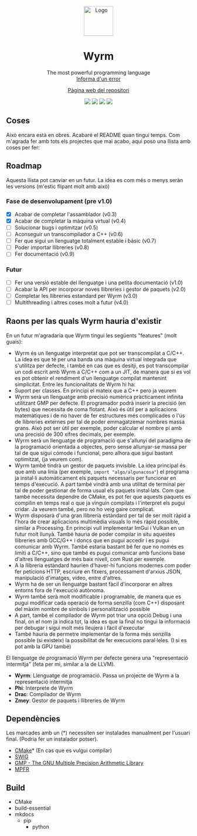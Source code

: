 <br />
 <p align="center">
  <img src="logo.png" alt="Logo" width="80" height="80">

  <h1 align="center">Wyrm</h1>
    <p align="center">
    The most powerful programming language
    <br />
    <a href="https://git.aranroig.com/BinarySandia04/Wyrm/issues">Informa d'un error</a>
</p>
<p align="center">
  <a href="https://git.aranroig.com/BinarySandia04/Wyrm">Pàgina web del repositori</a>
</p>
<p align="center">
<img src="https://img.shields.io/github/repo-size/BinarySandia04/Wyrm?color=%23fff&label=Repo%20size&style=for-the-badge">
<img src="https://img.shields.io/github/languages/code-size/BinarySandia04/Wyrm?color=%23ccc&style=for-the-badge">
<img src="https://img.shields.io/github/v/tag/BinarySandia04/Wyrm?color=%23a5dff2&label=Version&style=for-the-badge">
<img src="https://img.shields.io/github/downloads/BinarySandia04/Wyrm/total?style=for-the-badge">
</p>

## Coses
Això encara està en obres. Acabaré el README quan tingui temps. Com m'agrada fer amb tots els projectes que mai acabo, aqui poso una llista amb coses per fer:

## Roadmap
Aquesta llista pot canviar en un futur. La idea es com més o menys seràn les versions (m'estic flipant molt amb això)

### Fase de desenvolupament (pre v1.0)
- [X] Acabar de completar l'assamblador (v0.3)
- [X] Acabar de completar la màquina virtual (v0.4)
- [ ] Solucionar bugs i optimitzar (v0.5)
- [ ] Aconseguir un transcompilador a C++ (v0.6)
- [ ] Fer que sigui un llenguatge totalment estable i bàsic (v0.7)
- [ ] Poder importar llibreries (v0.8)
- [ ] Fer documentació (v0.9)

### Futur
- [ ] Fer una versió estable del llenguatge i una petita documentació (v1.0)
- [ ] Acabar la API per incorporar noves llibreries i gestor de paquets (v2.0)
- [ ] Completar les llibreries estandard per Wyrm (v3.0)
- [ ] Multithreading i altres coses molt a futur (v4.0)

## Raons per las quals Wyrm hauria d'existir

En un futur m'agradaria que Wyrm tingui les següents "features" (molt guais):

- Wyrm és un llenguatge interpretat que pot ser transcompilat a C/C++. La idea es que té per una banda una màquina virtual integrada que s'utilitza per defecte, i també en cas que es desitji, es pot transcompilar un codi escrit amb Wyrm a C/C++ com a un JIT, de manera que si es vol es pot obtenir el rendiment d'un llenguatge compilat mantenint simplicitat. Entre les funcionalitats de Wyrm hi ha:
- Suport per classes. En principi el mateix que a C++ pero ja veurem
- Wyrm serà un llenguatge amb precisió numèrica pràcticament infinita utilitzant GMP per defecte. El programador podrà inserir la precisió (en bytes) que necessita de coma flotant. Això és útil per a aplicacions matemàtiques i de no haver de fer estructures més complicades o l'ús de llibreries externes per tal de poder emmagatzemar nombres massa grans. Això pot ser útil per exemple, poder calcular el nombre pi amb una precisió de 300 xifres decimals, per exemple.
- Wyrm serà un llenguatge de programació que s'allunyi del paradigma de la programació orientada a objectes, pero sense allunyar-se massa per tal de que sigui cómode i funcional, pero alhora que sigui bastant optimitzat, (ja veurem com).
- Wyrm també tindrà un gestor de paquets invisible. La idea principal és que amb una línia (per exemple, `import "algo/algunacosa"`) el programa ja instal·li automàticament els paquets necessaris per funcionar en temps d'execució. A part també vindrà amb una utilitat de terminal per tal de poder gestionar de forma usual els paquets instal·lats. Com que també necessita dependre de CMake, es pot fer que aquests paquets es compilin en temps real o que ja vinguin compilats i l'interpret els pugui cridar. Ja veurem també, pero no ho veig gaire complicat.
- Wyrm disposarà d'una gran llibreria estàndard per tal de ser molt ràpid a l'hora de crear aplicacions multimèdia visuals lo més ràpid possible, similar a Processing. En principi vull implementar ImGui i Vulkan en un futur molt llunyà. També hauria de poder compilar in situ aquestes llibreries amb GCC/G++ i doncs que en pugui accedir i es pugui comunicar amb Wyrm. També estaria bastant bé fer que no només es limiti a C/C++, sino que també es pugui comunicar amb funcions base d'altres llenguatges de més baix nivell, com Rust per exemple.
- A la llibreria estàndard haurien d'haver-hi funcions modernes com poder fer peticions HTTP, escriure en fitxers, processament d'arxius JSON, manipulació d'imatges, vídeo, entre d'altres.
- Wyrm ha de ser un llenguatge bastant fàcil d'incorporar en altres entorns fora de l'execució autònoma.
- Wyrm també serà molt modificable i programable, de manera que es pugui modificar cada operació de forma senzilla (com C++) disposant del màxim nombre de símbols i personalització possible
- A part, també el compilador de Wyrm pot triar una opció Debug i una final, on el nom ja indica tot, la idea es que la final no tingui la informació per debugar i sigui molt més lleujera i fàcil d'executar
- També hauria de permetre implementar de la forma més senzilla possible (si existeix) la possibilitat de fer execucions paral·leles. (I si es pot amb la GPU també)

El llenguatge de programació Wyrm per defecte genera una "representació intermitja" (feta per mi, similar a la de LLVM).

- **Wyrm**: Llenguatge de programació. Passa un projecte de Wyrm a la representació intermitja
- **Phi**: Interprete de Wyrm
- **Drac**: Compilador de Wyrm
- **Zmey**: Gestor de paquets i llibreries de Wyrm

## Dependències

Les marcades amb un (*) necessiten ser instalades manualment per l'usuari final. (Podria fer un instalador potser).

- [CMake](https://cmake.org/)* (En cas que es vulgui compilar)
- [SWIG](https://www.swig.org/)
- [GMP - The GNU Multiple Precision Arithmetic Library](https://gmplib.org/)
- [MPFR](https://www.mpfr.org/)

## Build
- CMake
- build-essential
- mkdocs
  - pip
    - python
